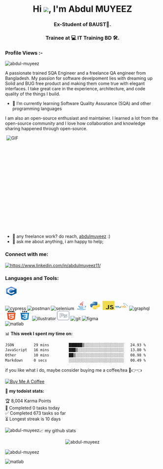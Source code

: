 <h1 align="center">Hi <img src="https://media.giphy.com/media/hvRJCLFzcasrR4ia7z/giphy.gif" width="29px">, I'm Abdul MUYEEZ</h1>
<h3 align="center">Ex-Student of BAUST🌟.</h3>
<h3 align="center">Trainee at 💻 IT Training BD 🛠.</h3>

<p align="right"> <h3>Profile Views :-</h3> <img src="https://komarev.com/ghpvc/?username=abdul-muyeez&label=Profile%20views&color=0e75b6&style=flat"
    alt="abdul-muyeez" /> 
  </p>

A passionate trained SQA Engineer and a freelance QA engineer from Bangladesh. My passion for software develpoment lies with dreaming up Solid and BUG free product and making them come true with elegant interfaces. I take great care in the experience, architecture, and code quality of the things I build.

- 🌱 I’m currently learning Software Quality Assurance (SQA) and other programming languages

I am also an open-source enthusiast and maintainer. I learned a lot from the open-source community and I love how collaboration and knowledge sharing happened through open-source.


  <img align="right" alt="GIF" src="https://github.com/abhisheknaiidu/abhisheknaiidu/blob/master/code.gif?raw=true" width="500" height="320" />
  
- 💼 any freelance work? do reach, [abdulmuyeez](mailto:abdulmuyeez1406@gmail.com) :)
- 💬 ask me about anything, i am happy to help;

<h3 align="left">Connect with me:</h3>
<p align="left">
<a href="https://linkedin.com/in/https://www.linkedin.com/in/abdulmuyeez11/" target="blank"><img align="center" src="https://raw.githubusercontent.com/rahuldkjain/github-profile-readme-generator/master/src/images/icons/Social/linked-in-alt.svg" alt="https://www.linkedin.com/in/abdulmuyeez11/" height="30" width="40" /></a>
</p>

<h3 align="left">Languages and Tools:</h3>
<p align="left"> 
<img src="https://raw.githubusercontent.com/devicons/devicon/master/icons/c/c-original.svg" alt="c" width="40" height="30"/> </a>

<img src="https://raw.githubusercontent.com/simple-icons/simple-icons/6e46ec1fc23b60c8fd0d2f2ff46db82e16dbd75f/icons/cypress.svg" alt="cypress" width="40" height="30"/> </a>
<img src="https://www.vectorlogo.zone/logos/getpostman/getpostman-icon.svg" alt="postman" width="40" height="40"/> </a>
<img src="https://raw.githubusercontent.com/detain/svg-logos/780f25886640cef088af994181646db2f6b1a3f8/svg/selenium-logo.svg" alt="selenium" width="40" height="30"/> </a>
<img src="https://raw.githubusercontent.com/devicons/devicon/master/icons/java/java-original.svg" alt="java" width="40" height="30"/> </a> 
<img src="https://raw.githubusercontent.com/devicons/devicon/master/icons/python/python-original.svg" alt="python" width="40" height="30"/> </a> 
<img src="https://raw.githubusercontent.com/devicons/devicon/master/icons/javascript/javascript-original.svg" alt="javascript" width="40" height="30"/> </a>
<img src="https://raw.githubusercontent.com/devicons/devicon/master/icons/mysql/mysql-original-wordmark.svg" alt="mysql" width="40" height="30"/> </a> 
<img src="https://www.vectorlogo.zone/logos/graphql/graphql-icon.svg" alt="graphql" width="40" height="30"/> </a> 
<img src="https://raw.githubusercontent.com/devicons/devicon/master/icons/html5/html5-original-wordmark.svg" alt="html5" width="40" height="30"/> </a>
<img src="https://raw.githubusercontent.com/devicons/devicon/master/icons/css3/css3-original-wordmark.svg" alt="css3" width="40" height="30"/> </a>
<img src="https://www.vectorlogo.zone/logos/adobe_illustrator/adobe_illustrator-icon.svg" alt="illustrator" width="40" height="30"/> </a>
<img src="https://raw.githubusercontent.com/devicons/devicon/master/icons/photoshop/photoshop-line.svg" alt="photoshop" width="40" height="30"/> </a> 
<img src="https://www.vectorlogo.zone/logos/git-scm/git-scm-icon.svg" alt="git" width="40" height="30"/> </a> 
<img src="https://www.vectorlogo.zone/logos/figma/figma-icon.svg" alt="figma" width="40" height="30"/> </a>  
<img src="https://upload.wikimedia.org/wikipedia/commons/2/21/Matlab_Logo.png" alt="matlab" width="40" height="30"/> </a> </p>

📊 **This week I spent my time on:**
<!--START_SECTION:waka-->

```txt
JSON         29 mins         ██████▒░░░░░░░░░░░░░░░░░░   24.93 %
JavaScript   16 mins         ███▒░░░░░░░░░░░░░░░░░░░░░   13.80 %
Other        10 mins         ██▒░░░░░░░░░░░░░░░░░░░░░░   08.98 %
Markdown     0 secs          ░░░░░░░░░░░░░░░░░░░░░░░░░   00.49 %
```

<!--END_SECTION:waka-->

if you like what i do, maybe consider buying me a coffee/tea 🥺👉👈

<a href="https://www.buymeacoffee.com/abdulmuyeez" target="_blank"><img src="https://cdn.buymeacoffee.com/buttons/v2/default-red.png" alt="Buy Me A Coffee" width="150" ></a>

🚧 **my todoist stats:**
<!-- TODO-IST:START -->
🏆  8,004 Karma Points           
🌸  Completed 0 tasks today           
✅  Completed 673 tasks so far           
⏳  Longest streak is 10 days
<!-- TODO-IST:END -->

<p><img align="left" src="https://github-readme-stats.vercel.app/api/top-langs?username=abdul-muyeez&show_icons=true&locale=en&layout=compact" alt="abdul-muyeez" /></p>

📈 my github stats

<p align="center"> <img src="https://github-readme-stats.vercel.app/api?username=abdul-muyeez&show_icons=true&theme=gotham" alt="abdul-muyeez" />

<p><img align="center" src="https://github-readme-streak-stats.herokuapp.com/?user=abdul-muyeez&" alt="abdul-muyeez" /></p>

<img src="https://upload.wikimedia.org/wikipedia/commons/2/21/Matlab_Logo.png" alt="matlab" width="40" height="30"/> </a>


